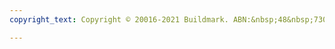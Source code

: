 ```yaml
---
copyright_text: Copyright © 20016-2021 Buildmark. ABN:&nbsp;48&nbsp;730&nbsp;247&nbsp;991.

---
```

